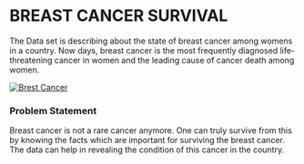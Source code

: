 # BREAST CANCER SURVIVAL 

The Data set is describing about the state of breast cancer among womens in a country.
Now days, breast cancer is the most frequently diagnosed life-threatening cancer in women and the leading cause of cancer death among women. 

[![Brest  Cancer ](http://www.siparent.com/wp-content/uploads/2015/10/breast-cancer.jpg "Brest  Cancer ")](http://www.siparent.com/wp-content/uploads/2015/10/breast-cancer.jpg "Brest  Cancer ")

### Problem Statement

 Breast cancer is not a rare cancer anymore. One can truly survive from this by knowing the facts which are important for surviving the breast cancer. The data can help in revealing the condition of  this cancer in the country.
